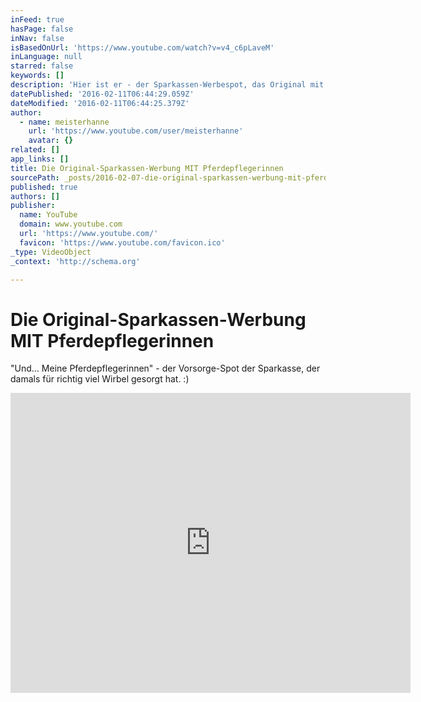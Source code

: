 ```yaml
---
inFeed: true
hasPage: false
inNav: false
isBasedOnUrl: 'https://www.youtube.com/watch?v=v4_c6pLaveM'
inLanguage: null
starred: false
keywords: []
description: 'Hier ist er - der Sparkassen-Werbespot, das Original mit den Pferdepflegerinnen. Hat damals mächtig Ärger gebracht ... Leider nur in schlechter Qualität - für Verbesserungen wäre ich dankbar. Die Emanzipationsbewegung hat damals dazu geführt, dass der Clip sehr schnell entschärft wurde.'
datePublished: '2016-02-11T06:44:29.059Z'
dateModified: '2016-02-11T06:44:25.379Z'
author:
  - name: meisterhanne
    url: 'https://www.youtube.com/user/meisterhanne'
    avatar: {}
related: []
app_links: []
title: Die Original-Sparkassen-Werbung MIT Pferdepflegerinnen
sourcePath: _posts/2016-02-07-die-original-sparkassen-werbung-mit-pferdepflegerinnen.md
published: true
authors: []
publisher:
  name: YouTube
  domain: www.youtube.com
  url: 'https://www.youtube.com/'
  favicon: 'https://www.youtube.com/favicon.ico'
_type: VideoObject
_context: 'http://schema.org'

---
```

# Die Original-Sparkassen-Werbung MIT Pferdepflegerinnen

"Und... Meine Pferdepflegerinnen" - der Vorsorge-Spot der Sparkasse, der damals für richtig viel Wirbel gesorgt hat. :)

<iframe src="https://cdn.embedly.com/widgets/media.html?src=https%3A%2F%2Fwww.youtube.com%2Fembed%2Fv4_c6pLaveM%3Ffeature%3Doembed&amp;url=https%3A%2F%2Fwww.youtube.com%2Fwatch%3Fv%3Dv4_c6pLaveM&amp;image=https%3A%2F%2Fi.ytimg.com%2Fvi%2Fv4_c6pLaveM%2Fhqdefault.jpg&amp;key=b7d04c9b404c499eba89ee7072e1c4f7&amp;type=text%2Fhtml&amp;schema=youtube" width="640" height="480" scrolling="no" frameborder="0" allowfullscreen="allowfullscreen" style=""></iframe>